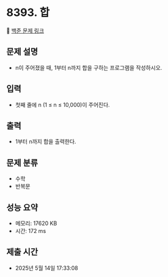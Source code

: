 # 8393. 합
🔗 [백준 문제 링크](https://www.acmicpc.net/problem/8393)

## 문제 설명
- n이 주어졌을 때, 1부터 n까지 합을 구하는 프로그램을 작성하시오.
## 입력
- 첫째 줄에 n (1 ≤ n ≤ 10,000)이 주어진다.
## 출력
- 1부터 n까지 합을 출력한다.
## 문제 분류
- 수학
- 반복문
## 성능 요약
- 메모리: 17620 KB
- 시간: 172 ms
## 제출 시간
- 2025년 5월 14일 17:33:08